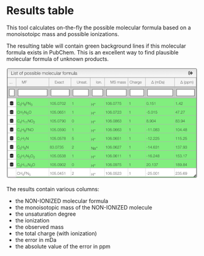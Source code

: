 # Results table

This tool calculates on-the-fly the possible molecular formula based on a monoisotoipc mass and possible ionizations.

The resulting table will contain green background lines if this molecular formula exists in PubChem. This is an excellent way to find plausible molecular formula of unknown products.

![results](results.png)

The results contain various columns:

- the NON-IONIZED molecular formula
- the monoisotopic mass of the NON-IONIZED molecule
- the unsaturation degree
- the ionization
- the observed mass
- the total charge (with ionization)
- the error in mDa
- the absolute value of the error in ppm
